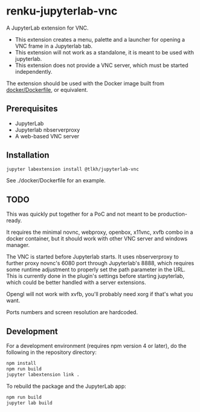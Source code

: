 # renku-jupyterlab-vnc

A JupyterLab extension for VNC.

* This extension creates a menu, palette and a launcher for opening a VNC frame in a Jupyterlab tab. 
* This extension will not work as a standalone, it is meant to be used with jupyterlab.
* This extension does not provide a VNC server, which must be started independently.

The extension should be used with the Docker image built from [docker/Dockerfile](./docker/Dockerfile#L25), or equivalent.

## Prerequisites

* JupyterLab
* Jupyterlab nbserverproxy
* A web-based VNC server

## Installation

```bash
jupyter labextension install @tlkh/jupyterlab-vnc
```

See ./docker/Dockerfile for an example.

## TODO

This was quickly put together for a PoC and not meant to be production-ready.

It requires the minimal novnc, webproxy, openbox, x11vnc, xvfb combo in a docker container, but it should work with other VNC server and windows manager.

The VNC is started before Jupyterlab starts. It uses nbserverproxy to further proxy novnc's 6080 port through Jupyterlab's 8888, which requires some runtime adjustment to properly set the path parameter in the URL. This is currently done in the plugin's settings before starting jupyterlab, which could be better handled with a server extensions.

Opengl will not work with xvfb, you'll probably need xorg if that's what you want.

Ports numbers and screen resolution are hardcoded.

## Development

For a development environment (requires npm version 4 or later), do the following in the repository directory:

```bash
npm install
npm run build
jupyter labextension link .
```

To rebuild the package and the JupyterLab app:

```bash
npm run build
jupyter lab build
```

